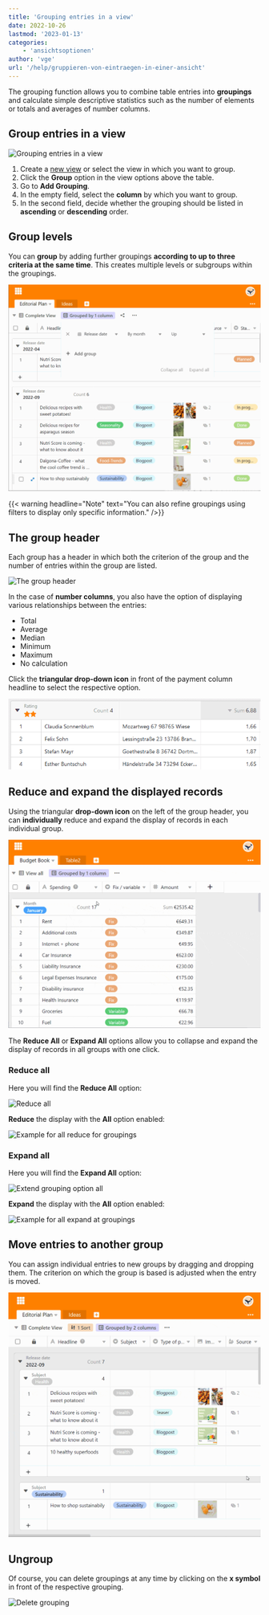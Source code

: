 ```yaml
---
title: 'Grouping entries in a view'
date: 2022-10-26
lastmod: '2023-01-13'
categories:
    - 'ansichtsoptionen'
author: 'vge'
url: '/help/gruppieren-von-eintraegen-in-einer-ansicht'
---
```


The grouping function allows you to combine table entries into **groupings** and calculate simple descriptive statistics such as the number of elements or totals and averages of number columns.

## Group entries in a view

![Grouping entries in a view](https://seatable.io/wp-content/uploads/2022/10/Gruppierung-von-Eintraegen-in-einer-Ansicht-1.gif)

1. Create a [new view](https://seatable.io/en/docs/grundlagen-von-ansichten/anlegen-einer-neuen-ansicht/) or select the view in which you want to group.
2. Click the **Group** option in the view options above the table.
3. Go to **Add Grouping**.
4. In the empty field, select the **column** by which you want to group.
5. In the second field, decide whether the grouping should be listed in **ascending** or **descending** order.

## Group levels

You can **group** by adding further groupings **according to up to three criteria at the same time**. This creates multiple levels or subgroups within the groupings.

![Grouping entries in a view with two criteria](images/Gruppierung-von-Eintraegen-in-einer-Ansicht-2.gif)

{{< warning  headline="Note"  text="You can also refine groupings using filters to display only specific information." />}}

## The group header

Each group has a header in which both the criterion of the group and the number of entries within the group are listed.

![The group header](https://seatable.io/wp-content/uploads/2022/10/gruppierung.png)

In the case of **number columns**, you also have the option of displaying various relationships between the entries:

- Total
- Average
- Median
- Minimum
- Maximum
- No calculation

Click the **triangular drop-down icon** in front of the payment column headline to select the respective option.

![Group header number column](images/Gruppenheader.png)

## Reduce and expand the displayed records

Using the triangular **drop-down icon** on the left of the group header, you can **individually** reduce and expand the display of records in each individual group.

![Grouping entries of a view _reduce and expand](images/Gruppierung-von-Eintraegen-in-einer-Ansicht-4.gif)

The **Reduce All** or **Expand All** options allow you to collapse and expand the display of records in all groups with one click.

### Reduce all

Here you will find the **Reduce All** option:

![Reduce all](https://seatable.io/wp-content/uploads/2022/10/gruppieren-von-eintraegrn_6.png)

**Reduce** the display with the **All** option enabled:

![Example for all reduce for groupings](https://seatable.io/wp-content/uploads/2022/10/gruppieren-von-eintraegrn_1-1.png)

### Expand all

Here you will find the **Expand All** option:

![Extend grouping option all](https://seatable.io/wp-content/uploads/2022/10/gruppieren-von-eintraegrn_7-1.png)

**Expand** the display with the **All** option enabled:

![Example for all expand at groupings](https://seatable.io/wp-content/uploads/2022/10/gruppieren-von-eintraegrn_3-1.png)

## Move entries to another group

You can assign individual entries to new groups by dragging and dropping them. The criterion on which the group is based is adjusted when the entry is moved.

![Grouping entries Drag and drop](images/Gruppierung-von-Eintraegen-in-einer-Ansicht-3.gif)

## Ungroup

Of course, you can delete groupings at any time by clicking on the **x symbol** in front of the respective grouping.

![Delete grouping](https://seatable.io/wp-content/uploads/2022/10/Gruppierung-loeschen.png)
